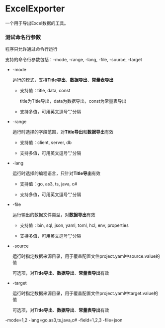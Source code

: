 # ExcelExporter

一个用于导出Excel数据的工具。

### 测试命名行参数

程序只允许通过命令行运行

支持的命令行参数包括：-mode, -range, -lang, -file, -source, -target

- -mode

    运行的模式，支持**Title导出**、**数据导出**、**常量表导出**
    
    - 支持值：title, data, const
    
        title为Title导出，data为数据导出，const为常量表导出
    
    - 支持多值，可用英文逗号","分隔

- -range

    运行时选择的字段范围，对**Title导出**和**数据导出**有效
    
    - 支持值：client, server, db
    
    - 支持多值，可用英文逗号","分隔
  
- -lang

    运行时选择的编程语言，只针对**Title导出**有效
    
    - 支持值：go, as3, ts, java, c#
    
    - 支持多值，可用英文逗号","分隔
    
- -file

    运行输出的数据文件类型，对**数据导出**有效

    - 支持值：bin, sql, json, yaml, toml, hcl, env, properties
    
    - 支持多值，可用英文逗号","分隔

- -source

    运行时指定数据来源目录，用于覆盖配置文件project.yaml中source.value的值
    
    可选项，对**Title导出**、**数据导出**、**常量表导出**有效

- -target

    运行时指定数据来源目录，用于覆盖配置文件project.yaml中target.value的值
    
    可选项，对**Title导出**、**数据导出**、**常量表导出**有效

-mode=1,2 -lang=go,as3,ts,java,c# -field=1,2,3 -file=json
    